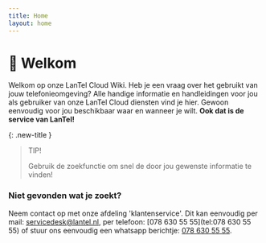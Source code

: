 ```yaml
---
title: Home
layout: home
---
```


# :wave: Welkom

Welkom op onze LanTel Cloud Wiki. Heb je een vraag over het gebruikt van jouw telefonieomgeving? Alle handige informatie en handleidingen voor jou als gebruiker van onze LanTel Cloud diensten vind je hier. Gewoon eenvoudig voor jou beschikbaar waar en wanneer je wilt. **Ook dat is de service van LanTel!**

 
{: .new-title }
> TIP!
> 
> Gebruik de zoekfunctie om snel de door jou gewenste informatie te vinden!

### Niet gevonden wat je zoekt? 
Neem contact op met onze afdeling 'klantenservice'. Dit kan eenvoudig per mail: [servicedesk@lantel.nl](mailto:servicedesk@lantel.nl), per telefoon: [078 630 55 55](tel:078 630 55 55) of stuur ons eenvoudig een whatsapp berichtje: [078 630 55 55](https://wa.me/+31786305555).
